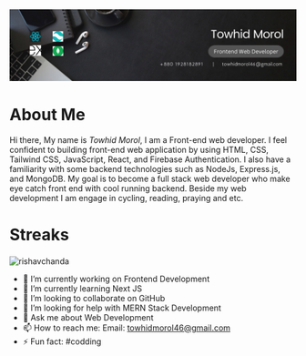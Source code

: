<img src='./images/banner.png'/> 
<h1>About Me</h1>
<p> Hi there, My name is <em>Towhid Morol</em>, I am a Front-end web developer. I feel confident to building front-end web application by using  HTML, CSS, Tailwind CSS, JavaScript, React, and Firebase Authentication. I also have a familiarity with some backend technologies such as NodeJs, Express.js, and MongoDB. My goal is to become a full stack web developer who make eye catch front end with cool running backend. Beside my web development I am engage in cycling, reading, praying and etc.</p>

<h1>Streaks</h1>
<!-- <p style="text-align: center;">
<img src="https://github-readme-streak-stats.herokuapp.com?user=towhid046&theme=transparent" alt="towhid046" />
</p> -->
<p><img align="center" src="https://github-readme-streak-stats.herokuapp.com/?user=towhid046&&theme=dark" alt="rishavchanda" /></p>

- 🔭 I’m currently working on Frontend Development
- 🌱 I’m currently learning Next JS
- 👯 I’m looking to collaborate on GitHub
- 🤔 I’m looking for help with MERN Stack Development
- 💬 Ask me about Web Development
- 📫 How to reach me: Email: towhidmorol46@gmail.com
- ⚡ Fun fact: #codding
